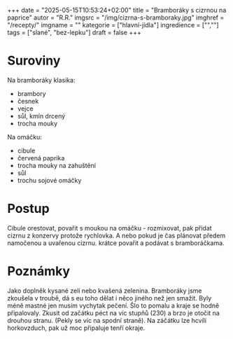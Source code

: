 
+++
date = "2025-05-15T10:53:24+02:00"
title = "Bramboráky s cizrnou na paprice"
autor = "R.R."
imgsrc = "/img/cizrna-s-bramboraky.jpg"
imghref = "/recepty/"
imgname = ""
kategorie = ["hlavní-jídla"]
ingredience = ["",""]
tags = ["slané", "bez-lepku"]
draft = false
+++


# Suroviny
Na bramboráky klasika:
- brambory
- česnek
- vejce
- sůl, kmín drcený
- trocha mouky

Na omáčku:
- cibule
- červená paprika
- trocha mouky na zahuštění
- sůl
- trochu sojové omáčky
# Postup
Cibule orestovat, povařit s moukou na omáčku - rozmixovat, pak přidat cizrnu z konzervy protože rychlovka. 
A nebo pokud je čas plánovat předem namočenou a uvařenou cizrnu.
krátce povařit a podávat s bramboráčkama.

# Poznámky
Jako doplněk kysané zelí nebo kvašená zelenina. Bramboráky jsme zkoušela v troubě, dá s eu toho dělat i něco jiného než jen smažit. Byly méně mastné jen musím vychytak pečení. Šlo to pomalu a kraje se hodně připalovaly.
Zkusit od začátku péct na víc stupňů (230) a brzo je otočit na drouhou stranu. (Pekly se víc na spodní straně). Na záčátku lze hcvíli horkovzduch, pak už moc připaluje tenří okraje.

<!-- --> 